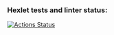 ### Hexlet tests and linter status:
[![Actions Status](https://github.com/CAHTEL/frontend-project-44/workflows/hexlet-check/badge.svg)](https://github.com/CAHTEL/frontend-project-44/actions)